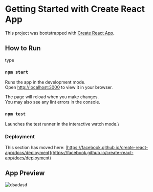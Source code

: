 # Getting Started with Create React App

This project was bootstrapped with [Create React App](https://github.com/facebook/create-react-app).

## How to Run

type 
### `npm start`

Runs the app in the development mode.\
Open [http://localhost:3000](http://localhost:3000) to view it in your browser.

The page will reload when you make changes.\
You may also see any lint errors in the console.

### `npm test`
Launches the test runner in the interactive watch mode.\


### Deployment

This section has moved here: [https://facebook.github.io/create-react-app/docs/deployment](https://facebook.github.io/create-react-app/docs/deployment)

## App Preview
![dsadasd](https://github.com/saad810/caesar-cipher/assets/93635982/2fc36f9c-1fbe-439a-8fa2-f3b07988726f)
